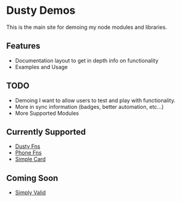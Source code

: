 # Dusty Demos

This  is the main site for demoing my node modules and libraries.

## Features

- Documentation layout to get in depth info on functionality
- Examples and Usage

## TODO

- Demoing I want to allow users to test and play with functionality.
- More in sync information (badges, better automation, etc...)
- More Supported Modules

## Currently Supported

- [Dusty Fns](https://github.com/dhershman1/dustyjs)
- [Phone Fns](https://github.com/dhershman1/phone-fns)
- [Simple Card](https://github.com/dhershman1/simple-card)

## Coming Soon

- [Simply Valid](https://github.com/dhershman1/simply_valid)
